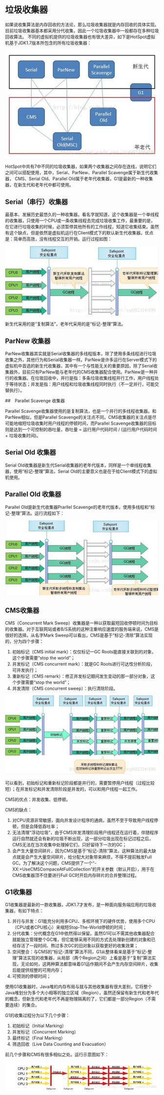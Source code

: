 # 垃圾收集器

如果说收集算法是内存回收的方法论，那么垃圾收集器就是内存回收的具体实现。目前垃圾收集器基本都采用分代收集，因此一个垃圾收集器中一般都存在多种垃圾回收算法。
不同的虚拟机提供的垃圾收集器也有很大差异，如下是HotSpot虚拟机基于JDK1.7版本所包含的所有垃圾收集器：

![hotspot 垃圾收集器](../img/hotspot-gc.jpg)

HotSpot中共有7中不同的垃圾收集器，如果两个收集器之间存在连线，说明它们之间可以搭配使用，其中，Serial、ParNew、Parallel Scavenge属于新生代收集器，
CMS、Serial Old、Parallel Old属于老年代收集器，G1是最新的一种收集器，在新生代和老年代中都可使用。

## Serial（串行）收集器

最基本、发展历史最悠久的一种收集器。看名字就知道，这个收集器是一个单线程的收集器，只使用一个CPU或一条收集线程去完成垃圾收集工作，最重要的是，
在它进行垃圾收集的时候，必须暂停其他所有的工作线程，知道它收集结束。虽然有这个缺点，但是依然是虚拟机运行在Client模式下的默认新生代收集器。优点是：简单而高效，没有线程交互的开销。运行过程如图：

![Serial（串行）收集器](../img/serial.jpg)

新生代采用的是“复制算法”，老年代采用的是“标记-整理”算法。

## ParNew 收集器

ParNew收集器其实就是Serial收集器的多线程版本，除了使用多条线程进行垃圾收集之外，其他行为和Serial收集器一样。ParNew是许多运行在Server模式下的虚拟机中首选的新生代收集器，其中有一个与性能无关的重要原因，除了Serial收集器外，目前只有ParNew能与老年代的CMS收集器配合使用。ParNew是一种并行的收集器。在垃圾回收中，并行是指：多条垃圾收集线程并行工作，用户线程处于等待状态；并发是指：用户线程和垃圾收集线程同时执行（不一定并行，可能交替执行）。

##　Parallel Scavenge 收集器

Parallel Scavenge收集器使用的是复制算法，也是一个并行的多线程收集器。和ParNew相似，但是Parallel Scavenge的关注点不同，CMS收集器的关注点是尽可能地缩短垃圾收集时用户线程的停顿时间，而Parallel Scavenge收集器的目标则是达到一个可控制的吞吐量，吞吐量 = 运行用户代码时间 / (运行用户代码时间 + 垃圾收集时间)。

## Serial Old 收集器

Serial Old收集器是新生代Serial收集器的老年代版本，同样是一个单线程收集器，使用“标记-整理”算法，Serial Old的主要意义也是在于给Client模式下的虚拟机使用。


## Parallel Old 收集器

Parallel Old是新生代收集器Prarllel Scavenge的老年代版本，使用多线程和“标记-整理”算法。运行流程如下：

![Parallel Old 收集器](../img/parallel-old.png)

## CMS收集器
CMS（Concurrent Mark Sweep）收集器是一种以获取最短回收停顿时间为目标的收集器。对于互联网站或者B/S系统的这种注重响应速度的服务端来说，CMS是很好的选择。从名字Mark Sweep可以看出，CMS是基于“标记-清除”算法实现的，分为四个步骤：

1. 初始标记（CMS initial mark）：仅仅标记一GC Roots能直接关联到的对象，这个步骤需要“stop the world”；
2. 并发标记（CMS concurrent mark）：就是GC Roots进行可达性分析阶段，可并发执行；
3. 重新标记（CMS remark）：修正并发标记期间发生变动的那一部分对象，这个步骤需要“stop the world”；
4. 并发清除（CMS concurrent sweep）：执行清除阶段。

![CMS收集器](../img/cms.png)

可以看到，初始标记和重新标记阶段都是并行的，需要暂停用户线程（过程比较短）；在并发标记和并发清除阶段是并发的，可以和用户线程一起工作。

CMS的优点：并发收集、低停顿。

CMS的缺点：

1. 对CPU资源非常敏感，面向并发设计程序的通病，虽然不至于导致用户线程停顿，但是会降低吞吐率；
2. 无法清理“浮动垃圾”，由于CMS并发清理阶段用户线程还在运行着，伴随程序运行自然就还会有新的垃圾不断出现，这一部分垃圾出现在标记过程之后，CMS无法在当次收集中处理掉它们，只好留待下一次的GC；
3. 会产生大量空间碎片，因为CMS是基于“标记-清除”算法，这种算法的最大缺点就是会产生大量空间碎片，给分配大对象带来麻烦，不得不提前触发Full GC。为了解决这个问题，CMS提供了一个“-XX:+UseCMSCompaceAtFullCollection”的开关参数（默认开启），用于在CMS收集器顶不住要进行Full GC时开启内存碎片的合并整理过程。

## G1收集器

G1收集器是最新的一款收集器，JDK1.7才发布，是一种面向服务端应用的垃圾收集器，有如下特点：

1. 并行与并发：G1能充分利用多CPU、多核环境下的硬件优势，使用多个CPU（CPU或者CPU核心）来缩短Stop-The-World停顿的时间；
2. 分代收集：分代概念在G1中依然得以保留。虽然G1可以不需其他收集器配合就能独立管理整个GC堆，但它能够采用不同的方式去处理新创建的对象和已经存活了一段时间、熬过多次GC的旧对象以获取更好的收集效果；
3. 空间整合：与CMS的“标记-清理”算法不同，G1从整体看来是基于“标记-整理”算法实现的收集器，从局部（两个Region之间）上看是基于“复制”算法实现，无论如何，这两种算法都意味着G1运作期间不会产生内存空间碎片，收集后能提供规整的可用内存；
4. 可预测的停顿时间；

使用G1收集器时，Java堆的内存布局与就与其他收集器有很大差别，它将整个Java堆划分为多个大小相等的独立区域（Region），虽然还保留有新生代和老年代的概念，但新生代和老年代不再是物理隔离的了，它们都是一部分Region（不需要连续）的集合。

G1的收集过程分为以下几个步骤：

1. 初始标记（Initial Marking）
2. 并发标记（Concurrent Marking）
3. 最终标记（Final Marking）
4. 筛选回收（Live Data Counting and Evacuation）

前几个步骤和CMS有很多相似之处。运行示意图如下：

![G1收集器](../img/G1.png)